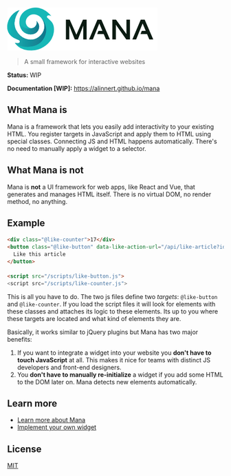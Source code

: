 ![Mana](/packages/docs/src/.vuepress/public/brand-350.png)

> A small framework for interactive websites

**Status:** WIP

**Documentation [WIP]:** https://alinnert.github.io/mana

## What Mana is

Mana is a framework that lets you easily add interactivity to your existing HTML. You register targets in JavaScript and apply them to HTML using special classes. Connecting JS and HTML happens automatically. There's no need to manually apply a widget to a selector.

## What Mana is not

Mana is **not** a UI framework for web apps, like React and Vue, that generates and manages HTML itself. There is no virtual DOM, no render method, no anything.

## Example

~~~ html
<div class="@like-counter">17</div>
<button class="@like-button" data-like-action-url="/api/like-article?id=123">
  Like this article
</button>

<script src="/scripts/like-button.js">
<script src="/scripts/like-counter.js">
~~~

This is all you have to do. The two js files define two *targets*: `@like-button` and `@like-counter`. If you load the script files it will look for elements with these classes and attaches its logic to these elements. Its up to you where these targets are located and what kind of elements they are.

Basically, it works similar to jQuery plugins but Mana has two major benefits:

1. If you want to integrate a widget into your website you **don't have to touch JavaScript** at all. This makes it nice for teams with distinct JS developers and front-end designers.
1. You **don't have to manually re-initialize** a widget if you add some HTML to the DOM later on. Mana detects new elements automatically.

## Learn more

- [Learn more about Mana](/introduction/)
- [Implement your own widget](/docs/)

## License

[MIT](https://github.com/alinnert/mana/blob/master/LICENSE)
